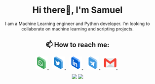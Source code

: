 <h1 align='center'>Hi there👋, I'm Samuel</h1>

<p align='center'>I am a Machine Learning engineer and Python developer. I’m looking to collaborate on machine learning and scripting projects.</p>
<h2 align='center'><b>📫 How to reach me: </b></h2>
<p align='center'>
<a href="https://wa.me/2348169427605?text=Hello Samuel" target="_blank">
  <img src="https://github.com/Fortune-Adekogbe/Fortune-Adekogbe/blob/main/whatsapp.png" width="40" height="40" />
</a>&nbsp;&nbsp;
<a href="https://twitter.com/sammyabams" target="_blank">
  <img src="https://github.com/Fortune-Adekogbe/Fortune-Adekogbe/blob/main/twitter.png" width="40" height="40" />
</a>&nbsp;&nbsp;
<a href="https://www.linkedin.com/in/samuel-bamgbola-29baa91a3/" target="_blank">
  <img src="https://github.com/Fortune-Adekogbe/Fortune-Adekogbe/blob/main/linkedin.png" width="40" height="40" />
</a>&nbsp;&nbsp;
<a href="www.t.me/sammybams" target="_blank">
  <img src="https://github.com/Fortune-Adekogbe/Fortune-Adekogbe/blob/main/telegram.png" width="40" height="40" />
</a>&nbsp;&nbsp;
<a href="mailto:samuelbamgbola@gmail.com" target="_blank">
  <img src="https://github.com/Fortune-Adekogbe/Fortune-Adekogbe/blob/main/gmail.png" width="40" height="40" />
</a>&nbsp;&nbsp;
  
  <p align = "center">
  <img src = "https://github-readme-stats.vercel.app/api?username=Sammybams&show_icons=true&theme=tokyonight&line_height=27">
  <img src = "https://github-readme-stats.vercel.app/api/top-langs/?username=Sammybams&hide=jupyter-notebook,java,html&theme=tokyonight">
</p>
</p>
<!--
Here are some ideas to get you started:

- 🔭 I’m currently working on ...
- 🌱 I’m currently learning mobile development with flutter
- 👯 I’m looking to collaborate on machine learning projects, web development and bot building projects
- 🤔 I’m looking for help with ...
- 💬 Ask me about ...
- 😄 Pronouns: ...
- ⚡ Fun fact: ...
-->
